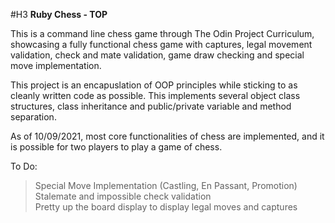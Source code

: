 
#H3 **Ruby Chess - TOP**

This is a command line chess game through The Odin Project Curriculum, showcasing a fully functional chess game with captures, legal movement validation, check and mate validation, game draw checking and special move implementation.

This project is an encapuslation of OOP principles while sticking to as cleanly written code as possible. This implements several object class structures, class inheritance and public/private variable and method separation.

As of 10/09/2021, most core functionalities of chess are implemented, and it is possible for two players to play a game of chess.

To Do:

> Special Move Implementation (Castling, En Passant, Promotion)  
> Stalemate and impossible check validation  
> Pretty up the board display to display legal moves and captures  